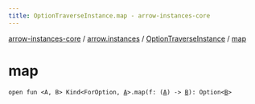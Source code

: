 ```yaml
---
title: OptionTraverseInstance.map - arrow-instances-core
---
```


[arrow-instances-core](../../index.html) / [arrow.instances](../index.html) / [OptionTraverseInstance](index.html) / [map](./map.html)

# map

`open fun <A, B> Kind<ForOption, `[`A`](map.html#A)`>.map(f: (`[`A`](map.html#A)`) -> `[`B`](map.html#B)`): Option<`[`B`](map.html#B)`>`